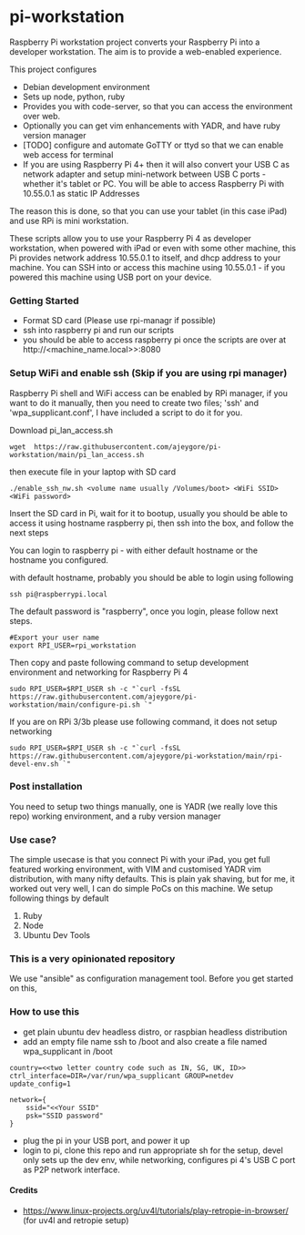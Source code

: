 # pi-workstation
Raspberry Pi workstation project converts your Raspberry Pi into a developer workstation. The aim is to provide a web-enabled experience.

This project configures 

* Debian development environment
* Sets up node, python, ruby
* Provides you with code-server, so that you can access the environment over web.
* Optionally you can get vim enhancements with YADR, and have ruby version manager
* [TODO] configure and automate GoTTY or ttyd so that we can enable web access for terminal
* If you are using Raspberry Pi 4+ then it will also convert your USB C as network adapter and setup mini-network between USB C ports - whether it's tablet or PC. You will be able to access Raspberry Pi with 10.55.0.1 as static IP Addresses

The reason this is done, so that you can use your tablet (in this case iPad) and use RPi is mini workstation.

These scripts allow you to use your Raspberry Pi 4 as developer workstation, when powered with iPad or even with some other machine, this Pi provides network address 10.55.0.1 to itself, and dhcp address to your machine.
You can SSH into or access this machine using 10.55.0.1 - if you powered this machine using USB port on your device.

### Getting Started
* Format SD card (Please use rpi-managr if possible)
* ssh into raspberry pi and run our scripts
* you should be able to access raspberry pi once the scripts are over at http://<machine_name.local>>:8080 



### Setup WiFi and enable ssh (Skip if you are using rpi manager)

Raspberry Pi shell and WiFi access can be enabled by RPi manager, if you want to do it manually, then you need to create two files; 'ssh' and 'wpa_supplicant.conf', I have included a script to do it for you.

Download pi_lan_access.sh

```
wget  https://raw.githubusercontent.com/ajeygore/pi-workstation/main/pi_lan_access.sh
```

then execute file in your laptop with SD card

```
./enable_ssh_nw.sh <volume name usually /Volumes/boot> <WiFi SSID> <WiFi password>
```

Insert the SD card in Pi, wait for it to bootup, usually you should be able to access it using hostname raspberry pi, then ssh into the box, and follow the next steps


You can login to raspberry pi - with either default hostname or the hostname you configured. 

with default hostname, probably you should be able to login using following

```
ssh pi@raspberrypi.local
```
The default password is "raspberry", once you login, please follow next steps.

```
#Export your user name
export RPI_USER=rpi_workstation
```

Then copy and paste following command to setup development environment and networking for Raspberry Pi 4

```
sudo RPI_USER=$RPI_USER sh -c "`curl -fsSL https://raw.githubusercontent.com/ajeygore/pi-workstation/main/configure-pi.sh `"
```

If you are on RPi 3/3b please use following command, it does not setup networking

```
sudo RPI_USER=$RPI_USER sh -c "`curl -fsSL https://raw.githubusercontent.com/ajeygore/pi-workstation/main/rpi-devel-env.sh `"
```

### Post installation

You need to setup two things manually, one is YADR (we really love this repo) working environment, and a ruby version manager

### Use case?

The simple usecase is that you connect Pi with your iPad, you get full featured working environment, with VIM and customised YADR vim distribution, with many nifty defaults.
This is plain yak shaving, but for me, it worked out very well, I can do simple PoCs on this machine. We setup following things by default

1. Ruby
2. Node
3. Ubuntu Dev Tools


### This is a very opinionated repository

We use "ansible" as configuration management tool. Before you get started on this, 

### How to use this
* get plain ubuntu dev headless distro, or raspbian headless distribution
* add an empty file name ssh to /boot and also create a file named wpa_supplicant in /boot
```
country=<<two letter country code such as IN, SG, UK, ID>>
ctrl_interface=DIR=/var/run/wpa_supplicant GROUP=netdev
update_config=1

network={
    ssid="<<Your SSID"
    psk="SSID password"
}
```
* plug the pi in your USB port, and power it up
* login to pi, clone this repo and run appropriate sh for the setup, devel only sets up the dev env, while networking, configures pi 4's USB C port as P2P network interface.


#### Credits
* https://www.linux-projects.org/uv4l/tutorials/play-retropie-in-browser/ (for uv4l and retropie setup)
